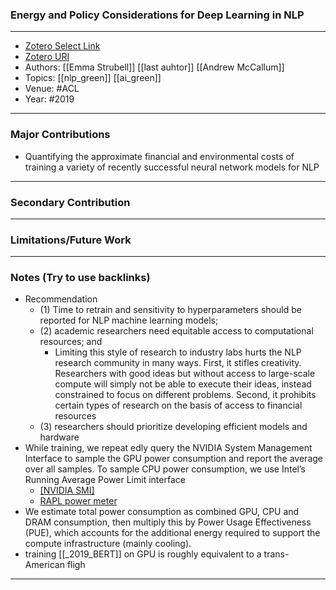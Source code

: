 ### Energy and Policy Considerations for Deep Learning in NLP
---
- [Zotero Select Link](zotero://select/groups/2480461/items/ZM2RYLWB)
- [Zotero URI](https://www.zotero.org/groups/2480461/items/ZM2RYLWB)
- Authors: [[Emma Strubell]] [[last auhtor]] [[Andrew McCallum]]
- Topics: [[nlp_green]] [[ai_green]]
- Venue: #ACL 
- Year: #2019
---
### Major Contributions
- Quantifying the approximate financial and environmental costs of training a variety of recently successful neural network models for NLP
---
### Secondary Contribution
---
### Limitations/Future Work
---
### Notes (Try to use backlinks)
- Recommendation
	- (1) Time to retrain and sensitivity to hyperparameters should be reported for NLP machine learning models; 
	- (2) academic researchers need equitable access to computational resources; and
		- Limiting this style of research to industry labs hurts the NLP research community in many ways. First, it stifles creativity. Researchers with good ideas but without access to large-scale compute will simply not be able to execute their ideas, instead constrained to focus on different problems. Second, it prohibits certain types of research on the basis of access to financial resources
	- (3) researchers should prioritize developing efficient models and hardware
- While training, we repeat edly query the NVIDIA System Management Interface to sample the GPU power consumption and report the average over all samples. To sample CPU power consumption, we use Intel’s Running Average Power Limit interface
	- [[NVIDIA SMI]](https://bit.ly/30sGEbi)
	- [RAPL power meter](https://bit.ly/2LObQhV)
- We estimate total power consumption as combined GPU, CPU and DRAM consumption, then multiply this by Power Usage Effectiveness (PUE), which accounts for the additional energy required to support the compute infrastructure (mainly cooling).
- training [[_2019_BERT]] on GPU is roughly equivalent to a trans-American fligh
---
